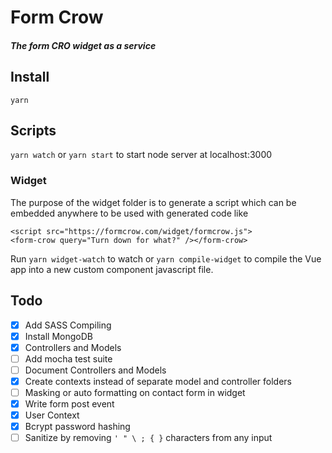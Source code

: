 # Form Crow
##### The form CRO widget as a service

## Install
`yarn`
## Scripts
`yarn watch` or `yarn start` to start node server at localhost:3000

### Widget
The purpose of the widget folder is to generate a script which can be embedded anywhere to be used with generated code like

```
<script src="https://formcrow.com/widget/formcrow.js">
<form-crow query="Turn down for what?" /></form-crow>
```

Run `yarn widget-watch` to watch or `yarn compile-widget` to compile the Vue app into a new custom component javascript file.


## Todo

- [x] Add SASS Compiling
- [x] Install MongoDB
- [x] Controllers and Models
- [ ] Add mocha test suite
- [ ] Document Controllers and Models
- [x] Create contexts instead of separate model and controller folders
- [ ] Masking or auto formatting on contact form in widget
- [x] Write form post event
- [x] User Context
- [x] Bcrypt password hashing
- [ ] Sanitize by removing `' " \ ; { }` characters from any input
